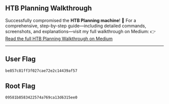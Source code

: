 ## HTB Planning Walkthrough

Successfully compromised the **HTB Planning machine**! 🎯
For a comprehensive, step-by-step guide—including detailed commands, screenshots, and explanations—visit my full walkthrough on Medium:
👉 [Read the full HTB Planning Walkthrough on Medium](https://yashadhikari.medium.com/planning-hackthebox-walkthrough-0ec898f2df1c)

---

## User Flag

```
be857c81ff3f027cae72e2c14439af57
```

## Root Flag

```
09581b8583422574a769ca13d6315ee0

```